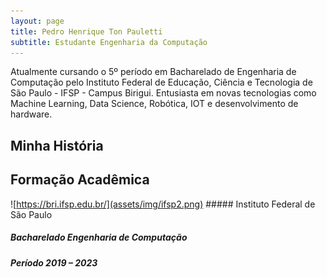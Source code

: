 ```yaml
---
layout: page
title: Pedro Henrique Ton Pauletti
subtitle: Estudante Engenharia da Computação
---
```


Atualmente cursando o 5º período em Bacharelado de Engenharia de Computação pelo Instituto Federal de Educação, Ciência e Tecnologia de São Paulo - IFSP - Campus Birigui. Entusiasta em novas tecnologias como Machine Learning, Data Science, Robótica, IOT e desenvolvimento de hardware.

## Minha História


## Formação Acadêmica

![https://bri.ifsp.edu.br/](assets/img/ifsp2.png)  ##### Instituto Federal de São Paulo
##### Bacharelado Engenharia de Computação
##### Período  2019 – 2023

